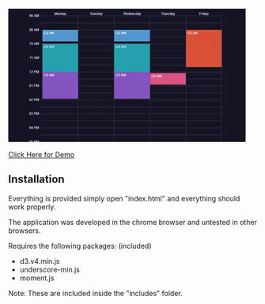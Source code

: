 
![demo gif1](sample.gif)

[Click Here for Demo](https://jevan1000.github.io/Course-Scheduler/)

## Installation
Everything is provided simply open "index.html" and everything should
work properly.

The application was developed in the chrome browser 
and untested in other browsers.

Requires the following packages: (included)
- d3.v4.min.js
- underscore-min.js
- moment.js

Note: These are included inside the "includes" folder. 
